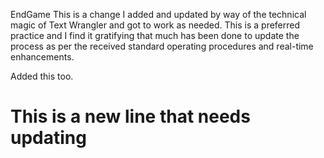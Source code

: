 EndGame 
This is a change I added and updated by way of the technical magic of Text Wrangler and got to work as needed. This is a preferred practice and I find it gratifying that much has been done to update the process as per the received standard operating procedures and real-time enhancements.

Added this too.

This is a new line that needs updating
=======